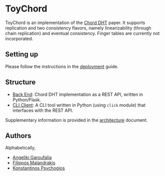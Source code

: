 # ToyChord

ToyChord is an implementation of the
[Chord DHT](https://pdos.csail.mit.edu/papers/chord:sigcomm01/chord_sigcomm.pdf)
paper. It supports replication and two consistency flavors, namely
linearizability (through chain replication) and eventual consistency. Finger
tables are currently not incorporated.

## Setting up

Please follow the instructions in the [deployment](DEPLOYMENT.md) guide.

## Structure

- [Back End](backend): Chord DHT implementation as a REST API, written in
Python/Flask.
- [CLI Client](cli-client): A CLI tool written in Python (using `click` module)
that interfaces with the REST API.

Supplementary information is provided in the [architecture](ARCHITECTURE.md)
document.

## Authors

Alphabetically,

- [Angeliki Garoufalia](https://github.com/haanistik)
- [Filippos Malandrakis](https://github.com/fillmln)
- [Konstantinos Psychogios](https://github.com/KosPsych)
